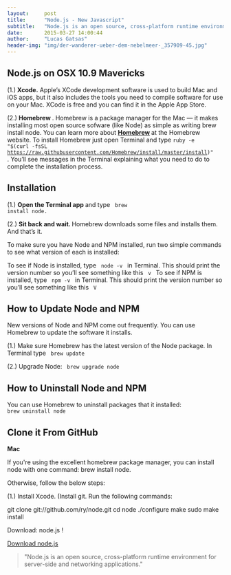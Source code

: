 ```yaml
---
layout:     post
title:      "Node.js - New Javascript"
subtitle:   "Node.js is an open source, cross-platform runtime environment for server-side and networking applications."
date:       2015-03-27 14:00:44
author:     "Lucas Gatsas"
header-img: "img/der-wanderer-ueber-dem-nebelmeer-_357909-45.jpg"
---
```

<h2 class="section-heading"><strong> Node.js on OSX 10.9 Mavericks</strong> </h2>



(1.)<strong> Xcode.</strong> Apple’s XCode development software is used to build Mac and iOS apps, but it also includes the tools you need to compile software for use on your Mac. XCode is free and you can find it in the Apple App Store.



(2.) <strong> Homebrew </strong>. Homebrew is a package manager for the Mac — it makes installing most open source sofware (like Node) as simple as writing brew install node. You can learn more about <strong> [Homebrew](http://brew.sh/ )  </strong>
at the Homebrew website. To install Homebrew just open Terminal and type <code>ruby -e "$(curl -fsSL https://raw.githubusercontent.com/Homebrew/install/master/install)" </code>. You’ll see messages in the Terminal explaining what you need to do to complete the installation process.

<h2 class="section-heading"><strong>Installation</strong> </h2>


(1.)  <strong> Open the Terminal app </strong> and type <code> brew install node. </code>


(2.) <strong> Sit back and wait. </strong> Homebrew downloads some files and installs them. And that’s it.


To make sure you have Node and NPM installed, run two simple commands to see what version of each is installed:

To see if Node is installed, type <code> node -v </code> in Terminal. This should print the version number so you’ll see something like this <code> v </code>
To see if NPM is installed, type <code> npm -v </code> in Terminal. This should print the version number so you’ll see something like this <code>  V </code> 



<h2 class="section-heading"><strong>How to Update Node and NPM</strong> </h2>

New versions of Node and NPM come out frequently. You can use Homebrew to update the software it installs.



(1.) Make sure Homebrew has the latest version of the Node package. In Terminal type <code> brew update </code>

(2.) Upgrade Node: <code> brew upgrade node </code>

<h2 class="section-heading"><strong>How to Uninstall Node and NPM</strong> </h2>


You can use Homebrew to uninstall packages that it installed: <code> brew uninstall node </code>


<h2 class="section-heading"><strong>Clone it From GitHub</strong> </h2>



<strong> Mac </strong>

If you're using the excellent homebrew package manager, you can install node with one command: brew install node.

Otherwise, follow the below steps:

(1.) Install Xcode.
(Install git.
Run the following commands:

git clone git://github.com/ry/node.git
cd node
./configure
make
sudo make install


Download: node.js ! 

[Download node.js](https://nodejs.org/download/)  





<blockquote>


"Node.js is an open source, cross-platform runtime environment for server-side and networking applications."
</blockquote>
